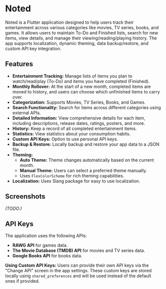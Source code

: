 # Noted

Noted is a Flutter application designed to help users track their entertainment across various categories like movies, TV series, books, and games. It allows users to maintain To-Do and Finished lists, search for new items, view details, and manage their viewing/reading/playing history. The app supports localization, dynamic theming, data backup/restore, and custom API key integration.

## Features

*   **Entertainment Tracking:** Manage lists of items you plan to watch/read/play (To-Do) and items you have completed (Finished).
*   **Monthly Rollover:** At the start of a new month, completed items are moved to history, and users can choose which unfinished items to carry over.
*   **Categorization:** Supports Movies, TV Series, Books, and Games.
*   **Search Functionality:** Search for items across different categories using external APIs.
*   **Detailed Information:** View comprehensive details for each item, including descriptions, release dates, ratings, posters, and more.
*   **History:** Keep a record of all completed entertainment items.
*   **Statistics:** View statistics about your consumption habits.
*   **Custom API Keys:** Option to use personal API keys.
*   **Backup & Restore:** Locally backup and restore your app data to a JSON file.
*   **Theming:**
    *   **Auto Theme:** Theme changes automatically based on the current month.
    *   **Manual Theme:** Users can select a preferred theme manually.
    *   Uses `FlexColorScheme` for rich theming capabilities.
*   **Localization:** Uses Slang package for easy to use localization.

## Screenshots

*(TODO.)*

## API Keys

The application uses the following APIs:
*   **RAWG API** for games data.
*   **The Movie Database (TMDB) API** for movies and TV series data.
*   **Google Books API** for books data.

**Using Custom API Keys:**
Users can provide their own API keys via the "Change API" screen in the app settings. These custom keys are stored locally using `shared_preferences` and will be used instead of the default ones if provided.